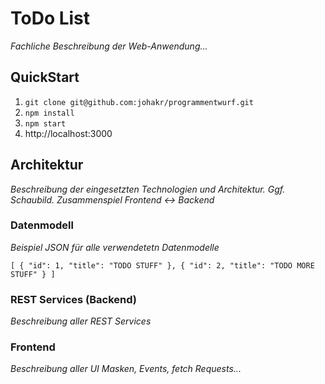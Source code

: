 # ToDo List
*Fachliche Beschreibung der Web-Anwendung...*

## QuickStart
1. `git clone git@github.com:johakr/programmentwurf.git`
2. `npm install`
3. `npm start`
4. http://localhost:3000

## Architektur
*Beschreibung der eingesetzten Technologien und Architektur. Ggf. Schaubild. Zusammenspiel Frontend <-> Backend*

### Datenmodell
*Beispiel JSON für alle verwendetetn Datenmodelle*

``
[
  { "id": 1, "title": "TODO STUFF" },
  { "id": 2, "title": "TODO MORE STUFF" }
]
``

### REST Services (Backend)
*Beschreibung aller REST Services*

### Frontend
*Beschreibung aller UI Masken, Events, fetch Requests...*
